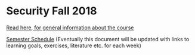 # Security Fall 2018

[Read here, for general information about the course](https://docs.google.com/document/d/1GsCttfAA69OtsOAwMhhjMzj4wpnOHzbjp5yq9mHYavY/edit?usp=sharing)

[Semester Schedule](https://docs.google.com/document/d/1MRqZbxAn_gKOMoRRz-qwiCPbicjBuoFnRR2Zo-GQSc8/edit?usp=sharing)  (Eventually this document will be updated with links to learning goals, exercises, literature etc. for each week)
